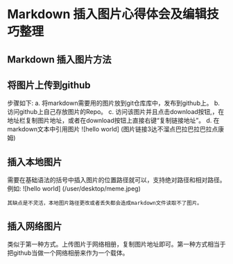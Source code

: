 # Markdown 插入图片心得体会及编辑技巧整理
## Markdown 插入图片方法

## **将图片上传到github**
步骤如下:
a. 将markdown需要用的图片放到git仓库库中，发布到github上。
b. 访问github上自己存放图片的Repo。
c. 访问该图片并且点击download按钮,，在地址栏复制图片地址，或者在download按钮上直接右键“复制链接地址”。
d. 在markdown文本中引用图片 ![hello world] (图片链接3达不溜点巴拉巴拉巴拉点康姆)

## 插入本地图片
需要在基础语法的括号中插入图片的位置路径就可以，支持绝对路径和相对路径。
例如:
![hello world] (/user/desktop/meme.jpeg)

    其缺点是不灵活，本地图片路径更改或者丢失都会造成markdown文件读取不了图片。
  
  

## 插入网络图片
类似于第一种方式。上传图片于网络相册，复制图片地址即可。第一种方式相当于把github当做一个网络相册来作为一个载体。


<!--stackedit_data:
eyJoaXN0b3J5IjpbMTQ4NTY5MTgyMiwtNTczMTk0NTAzXX0=
-->